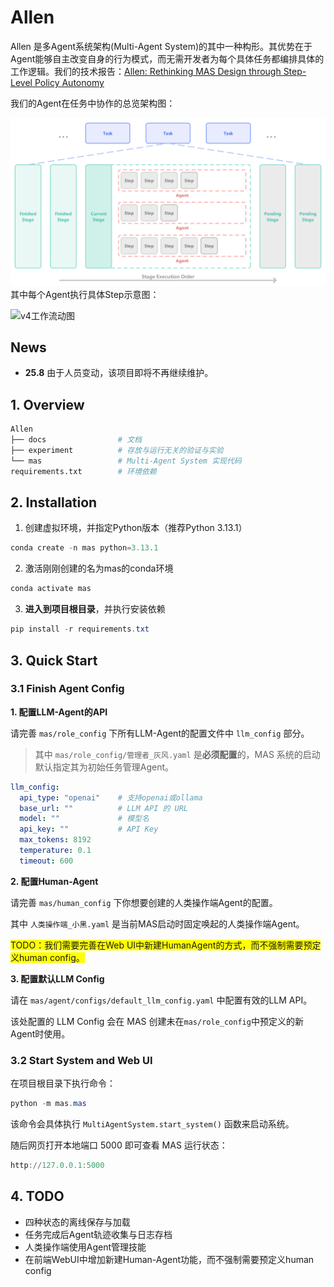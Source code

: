 # Allen

Allen 是多Agent系统架构(Multi-Agent System)的其中一种构形。其优势在于Agent能够自主改变自身的行为模式，而无需开发者为每个具体任务都编排具体的工作逻辑。我们的技术报告：[Allen: Rethinking MAS Design through Step-Level Policy Autonomy](http://arxiv.org/abs/2508.11294)

我们的Agent在任务中协作的总览架构图：

![多Agent协同执行](./docs/asset/多Agent协同执行.jpg)
其中每个Agent执行具体Step示意图：

![v4工作流动图](./docs/asset/v4工作流动图.gif)

## News

- **25.8** 由于人员变动，该项目即将不再继续维护。





## 1. Overview

```python
Allen
├── docs                # 文档
├── experiment			# 存放与运行无关的验证与实验
└── mas                 # Multi-Agent System 实现代码
requirements.txt        # 环境依赖
```



## 2. Installation

1. 创建虚拟环境，并指定Python版本（推荐Python 3.13.1）

```powershell
conda create -n mas python=3.13.1
```

2. 激活刚刚创建的名为mas的conda环境

```powershell
conda activate mas
```

3. **进入到项目根目录**，并执行安装依赖

```powershell
pip install -r requirements.txt
```



## 3. Quick Start

### 3.1 Finish Agent Config

**1. 配置LLM-Agent的API**

请完善 `mas/role_config` 下所有LLM-Agent的配置文件中 `llm_config` 部分。

> 其中 `mas/role_config/管理者_灰风.yaml` 是**必须配置**的，MAS 系统的启动默认指定其为初始任务管理Agent。

```yaml
llm_config:
  api_type: "openai"    # 支持openai或ollama
  base_url: ""          # LLM API 的 URL
  model: ""             # 模型名
  api_key: ""           # API Key
  max_tokens: 8192
  temperature: 0.1
  timeout: 600
```



**2. 配置Human-Agent**

请完善 `mas/human_config` 下你想要创建的人类操作端Agent的配置。

其中 `人类操作端_小黑.yaml` 是当前MAS启动时固定唤起的人类操作端Agent。

<span style="background-color:yellow">TODO：我们需要完善在Web UI中新建HumanAgent的方式，而不强制需要预定义human config。</span>



**3. 配置默认LLM Config**

请在 `mas/agent/configs/default_llm_config.yaml` 中配置有效的LLM API。

该处配置的 LLM Config 会在 MAS 创建未在`mas/role_config`中预定义的新Agent时使用。



### 3.2 Start System and Web UI

在项目根目录下执行命令：

```powershell
python -m mas.mas
```

该命令会具体执行 `MultiAgentSystem.start_system()` 函数来启动系统。

随后网页打开本地端口 5000 即可查看 MAS 运行状态：

```powershell
http://127.0.0.1:5000
```



## 4. TODO

- 四种状态的离线保存与加载
- 任务完成后Agent轨迹收集与日志存档
- 人类操作端使用Agent管理技能
- 在前端WebUI中增加新建Human-Agent功能，而不强制需要预定义human config

